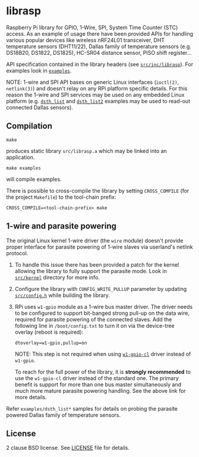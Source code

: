 librasp
=======

Raspberry Pi library for GPIO, 1-Wire, SPI, System Time Counter (STC) access.
As an example of usage there have been provided APIs for handling various
popular devices like wireless nRF24L01 transceiver, DHT temperature sensors
(DHT11/22), Dallas family of temperature sensors (e.g. DS18B20, DS1822, DS1825),
HC-SR04 distance sensor, PISO shift register...

API specification contained in the library headers (see [`src/inc/librasp`](src/inc/librasp)).
For examples look in [`examples`](examples).

NOTE: 1-wire and SPI API bases on generic Linux interfaces (`ioctl(2)`, `netlink(3)`)
and doesn't relay on any RPi platform specific details. For this reason the
1-wire and SPI services may be used on any embedded Linux platform (e.g.
[`dsth_list`](examples/dsth_list.c) and [`dsth_list2`](examples/dsth_list2.c)
examples may be used to read-out connected Dallas sensors).

Compilation
-----------

    make

produces static library `src/librasp.a` which may be linked into an application.

    make examples

will compile examples.

There is possible to cross-compile the library by setting `CROSS_COMPILE` (for
the project `Makefile`) to the tool-chain prefix:

    CROSS_COMPILE=<tool-chain-prefix> make

1-wire and parasite powering
----------------------------

The original Linux kernel 1-wire driver (the `wire` module) doesn't provide
proper interface for parasite powering of 1-wire slaves via userland's netlink
protocol.

1. To handle this issue there has been provided a patch for the kernel allowing
   the library to fully support the parasite mode. Look in [`src/kernel`](src/kernel)
   directory for more info.

2. Configure the library with `CONFIG_WRITE_PULLUP` parameter by updating
   [`src/config.h`](src/config.h) while building the library.

3. RPi uses `w1-gpio` module as a 1-wire bus master driver. The driver needs
   to be configured to support bit-banged strong pull-up on the data wire,
   required for parasite powering of the connected slaves. Add the following
   line in `/boot/config.txt` to turn it on via the device-tree overlay (reboot
   is required):

    `dtoverlay=w1-gpio,pullup=on`

   NOTE: This step is not required when using [`w1-gpio-cl`](https://github.com/pstolarz/w1-gpio-cl)
   driver instead of `w1-gpio`.

   To reach for the full power of the library, it is **strongly recommended**
   to use the `w1-gpio-cl` driver instead of the standard one. The primary
   benefit is support for more than one bus master simultaneously and much
   more mature parasite powering handling. See the above link for more
   details.

Refer `examples/dsth_list*` samples for details on probing the parasite
powered Dallas family of temperature sensors.

License
-------

2 clause BSD license. See [LICENSE](LICENSE) file for details.
